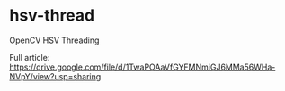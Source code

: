 # hsv-thread
OpenCV HSV Threading


Full article:
https://drive.google.com/file/d/1TwaPOAaVfGYFMNmiGJ6MMa56WHa-NVpY/view?usp=sharing
